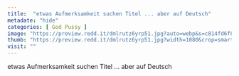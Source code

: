 ```yaml
---
title:  "etwas Aufmerksamkeit suchen Titel ... aber auf Deutsch"
metadate: "hide"
categories: [ God Pussy ]
image: "https://preview.redd.it/dmlrutz6yrp51.jpg?auto=webp&s=c814fd6f8b8cf35d2439f39402462c44aec72f78"
thumb: "https://preview.redd.it/dmlrutz6yrp51.jpg?width=1080&crop=smart&auto=webp&s=eb4ee0810749ba3c0da2cc8d9480272ce25f5ff3"
visit: ""
---
```

etwas Aufmerksamkeit suchen Titel ... aber auf Deutsch
